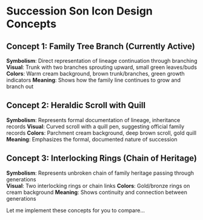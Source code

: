 # Succession Son Icon Design Concepts

## Concept 1: Family Tree Branch (Currently Active)
**Symbolism**: Direct representation of lineage continuation through branching
**Visual**: Trunk with two branches sprouting upward, small green leaves/buds
**Colors**: Warm cream background, brown trunk/branches, green growth indicators
**Meaning**: Shows how the family line continues to grow and branch out

## Concept 2: Heraldic Scroll with Quill
**Symbolism**: Represents formal documentation of lineage, inheritance records
**Visual**: Curved scroll with a quill pen, suggesting official family records
**Colors**: Parchment cream background, deep brown scroll, gold quill
**Meaning**: Emphasizes the formal, documented nature of succession

## Concept 3: Interlocking Rings (Chain of Heritage)
**Symbolism**: Represents unbroken chain of family heritage passing through generations  
**Visual**: Two interlocking rings or chain links
**Colors**: Gold/bronze rings on cream background
**Meaning**: Shows continuity and connection between generations

Let me implement these concepts for you to compare...